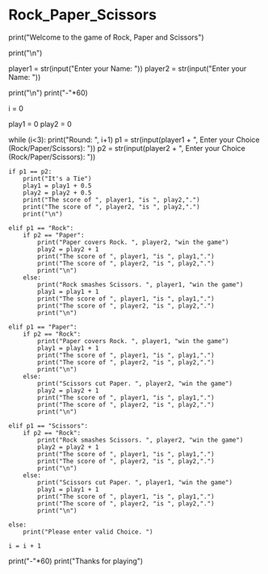 # Rock_Paper_Scissors

print("Welcome to the game of Rock, Paper and Scissors")

print("\n")

player1 = str(input("Enter your Name: "))
player2 = str(input("Enter your Name: "))

print("\n")
print("-"*60)

i = 0

play1 = 0
play2 = 0

while (i<3):
    print("Round: ", i+1)
    p1 = str(input(player1 + ", Enter your Choice (Rock/Paper/Scissors): "))
    p2 = str(input(player2 + ", Enter your Choice (Rock/Paper/Scissors): "))
    
    if p1 == p2:
        print("It's a Tie")
        play1 = play1 + 0.5
        play2 = play2 + 0.5
        print("The score of ", player1, "is ", play2,".")
        print("The score of ", player2, "is ", play2,".")
        print("\n")

    elif p1 == "Rock":
        if p2 == "Paper":
            print("Paper covers Rock. ", player2, "win the game")
            play2 = play2 + 1
            print("The score of ", player1, "is ", play1,".")
            print("The score of ", player2, "is ", play2,".")
            print("\n")
        else:
            print("Rock smashes Scissors. ", player1, "win the game")
            play1 = play1 + 1
            print("The score of ", player1, "is ", play1,".")
            print("The score of ", player2, "is ", play2,".")
            print("\n")

    elif p1 == "Paper":
        if p2 == "Rock":
            print("Paper covers Rock. ", player1, "win the game")
            play1 = play1 + 1
            print("The score of ", player1, "is ", play1,".")
            print("The score of ", player2, "is ", play2,".")
            print("\n")
        else:
            print("Scissors cut Paper. ", player2, "win the game")
            play2 = play2 + 1
            print("The score of ", player1, "is ", play1,".")
            print("The score of ", player2, "is ", play2,".")
            print("\n")

    elif p1 == "Scissors":
        if p2 == "Rock":
            print("Rock smashes Scissors. ", player2, "win the game")
            play2 = play2 + 1
            print("The score of ", player1, "is ", play1,".")
            print("The score of ", player2, "is ", play2,".")
            print("\n")
        else:
            print("Scissors cut Paper. ", player1, "win the game")
            play1 = play1 + 1
            print("The score of ", player1, "is ", play1,".")
            print("The score of ", player2, "is ", play2,".")
            print("\n")
   
    else:
        print("Please enter valid Choice. ")
        
    i = i + 1
    
print("-"*60)
print("Thanks for playing")
